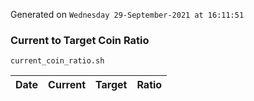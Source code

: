 Generated on `Wednesday 29-September-2021 at 16:11:51`

### Current to Target Coin Ratio
`current_coin_ratio.sh`

Date|Current|Target|Ratio
---|---|---|---
